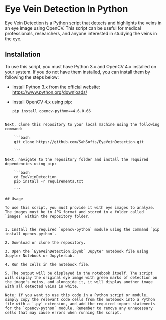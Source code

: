 # Eye Vein Detection In Python

Eye Vein Detection is a Python script that detects and highlights the veins in an eye image using OpenCV. This script can be useful for medical professionals, researchers, and anyone interested in studying the veins in the eye.

## Installation

To use this script, you must have Python 3.x and OpenCV 4.x installed on your system. If you do not have them installed, you can install them by following the steps below:

- Install Python 3.x from the official website: https://www.python.org/downloads/
- Install OpenCV 4.x using pip:
    
    ```bash
    pip install opencv-python==4.6.0.66

```

Next, clone this repository to your local machine using the following command:
    
    ```bash
    git clone https://github.com/SahSofts/EyeVeinDetection.git

    ```

Next, navigate to the repository folder and install the required dependencies using pip:
    
    ```bash
    cd EyeVeinDetection
    pip install -r requirements.txt
    
    ```

## Usage

To use this script, you must provide it with eye images to analyze. The images must be in JPG format and stored in a folder called `images` within the repository folder.


1. Install the required `opencv-python` module using the command `pip install opencv-python`.

2. Download or clone the repository.

3. Open the `EyeVeinDetection.ipynb` Jupyter notebook file using Jupyter Notebook or JupyterLab.

4. Run the cells in the notebook file.

5. The output will be displayed in the notebook itself. The script will display the original eye image with green marks of detection on the image's veins, and alongside it, it will display another image with all detected veins in white.

Note: If you want to use this code in a Python script or module, simply copy the relevant code cells from the notebook into a Python file with a `.py` extension, and add the required import statements for the `opencv-python` module. Remember to remove any unnecessary cells that may cause errors when running the script.